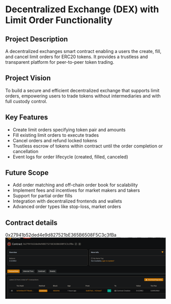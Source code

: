 # Decentralized Exchange (DEX) with Limit Order Functionality

## Project Description
A decentralized exchanges  smart contract enabling a users the create, fill, and cancel limit orders for ERC20 tokens. It provides a trustless and transparent platform for peer-to-peer token trading.

## Project Vision
To build a secure and efficient decentralized exchange that supports limit orders, empowering users to trade tokens without intermediaries and with full custody control.

## Key Features
- Create limit orders specifying token pair and amounts
- Fill existing limit orders to execute trades
- Cancel orders and refund locked tokens
- Trustless escrow of tokens within contract until the order completion or cancellation
- Event logs for order lifecycle (created, filled, canceled)

## Future Scope
- Add order matching and off-chain order book for scalability
- Implement fees and incentives for market makers and takers
- Support for partial order fills
- Integration with decentralized frontends and wallets
- Advanced order types like stop-loss, market orders

## Contract details
0x27941b52ded4e9d827521bE365B6508F5C3c3fBa![alt text](image.png)
